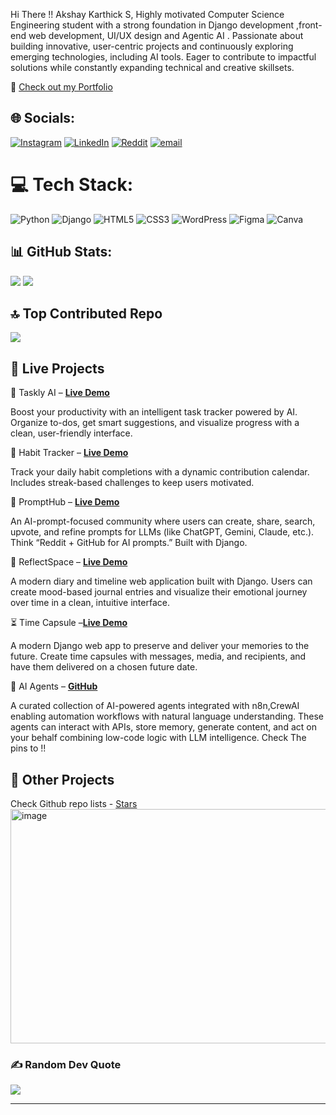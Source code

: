 Hi There !!
Akshay Karthick S,
Highly motivated Computer Science Engineering student with a strong foundation in   Django development ,front-end web development, UI/UX design and Agentic AI . Passionate about building innovative, user-centric projects and continuously exploring emerging technologies, including AI tools. Eager to contribute to impactful solutions while constantly expanding technical and creative skillsets.

🔗 [Check out my Portfolio](https://akshaykarthicks.github.io/AKS/)

## 🌐 Socials:
[![Instagram](https://img.shields.io/badge/Instagram-%23E4405F.svg?logo=Instagram&logoColor=white)](https://instagram.com/_.aksy._) [![LinkedIn](https://img.shields.io/badge/LinkedIn-%230077B5.svg?logo=linkedin&logoColor=white)](https://linkedin.com/in/akshay-karthick-s) [![Reddit](https://img.shields.io/badge/Reddit-%23FF4500.svg?logo=Reddit&logoColor=white)](https://reddit.com/user/aksy_1) [![email](https://img.shields.io/badge/Email-D14836?logo=gmail&logoColor=white)](mailto:akshaykarthick01@gmail.com) 

# 💻 Tech Stack:
![Python](https://img.shields.io/badge/python-3670A0?style=for-the-badge&logo=python&logoColor=ffdd54)
![Django](https://img.shields.io/badge/django-%23092E20.svg?style=for-the-badge&logo=django&logoColor=white)
![HTML5](https://img.shields.io/badge/html5-%23E34F26.svg?style=for-the-badge&logo=html5&logoColor=white)
![CSS3](https://img.shields.io/badge/css3-%231572B6.svg?style=for-the-badge&logo=css3&logoColor=white)
![WordPress](https://img.shields.io/badge/WordPress-%23117AC9.svg?style=for-the-badge&logo=WordPress&logoColor=white)
![Figma](https://img.shields.io/badge/figma-%23F24E1E.svg?style=for-the-badge&logo=figma&logoColor=white)
![Canva](https://img.shields.io/badge/Canva-%2300C4CC.svg?style=for-the-badge&logo=Canva&logoColor=white)
## 📊 GitHub Stats:

<div >

<img src="https://github-readme-stats.vercel.app/api?username=AKSHAYKARTHICKS&theme=dark&hide_border=true&include_all_commits=false&count_private=false" />
<img src="https://nirzak-streak-stats.vercel.app/?user=AKSHAYKARTHICKS&theme=dark&hide_border=true" />

</div>

## 🔝 Top Contributed Repo
![](https://github-contributor-stats.vercel.app/api?username=AKSHAYKARTHICKS&limit=5&theme=dark&combine_all_yearly_contributions=true)    


## 🚀 Live Projects
📆 Taskly AI – [**Live Demo**](https://taskly-ai-five.vercel.app/)

Boost your productivity with an intelligent task tracker powered by AI. Organize to-dos, get smart suggestions, and visualize progress with a clean, user-friendly interface.

📆 Habit Tracker – [**Live Demo**](https://forgenest.vercel.app/)  

Track your daily habit completions with a dynamic contribution calendar. Includes streak-based challenges to keep users motivated.

🎯 PromptHub – [**Live Demo**](https://prompthub-2w8c.onrender.com) 

An AI-prompt-focused community where users can create, share, search, upvote, and refine prompts for LLMs (like ChatGPT, Gemini, Claude, etc.). Think “Reddit + GitHub for AI prompts.” Built with Django.

📘 ReflectSpace – [**Live Demo**](https://reflectspace.onrender.com) 

A modern diary and timeline web application built with Django. Users can create mood-based journal entries and visualize their emotional journey over time in a clean, intuitive interface.

⏳ Time Capsule –[**Live Demo**](https://time-capsule-xjtz.onrender.com) 

A modern Django web app to preserve and deliver your memories to the future. Create time capsules with messages, media, and recipients, and have them delivered on a chosen future date.

🤖 AI Agents – [**GitHub**](https://github.com/stars/akshaykarthicks/lists/ai-agent)

A curated collection of AI-powered agents integrated with n8n,CrewAI enabling automation workflows with natural language understanding. These agents can interact with APIs, store memory, generate content, and act on your behalf combining low-code logic with LLM 
intelligence. Check The pins to !!

## 🚀 Other Projects

Check Github repo lists - [Stars](https://github.com/akshaykarthicks?tab=stars)
<img width="930" height="375" alt="image" src="https://github.com/user-attachments/assets/f5df2819-6ba8-4f69-bf09-3d6e1ff7e275" />


### ✍️ Random Dev Quote
![](https://quotes-github-readme.vercel.app/api?type=horizontal&theme=radical)

---


